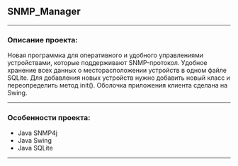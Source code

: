 ## SNMP_Manager
***
### Описание проекта:
Новая программка для оперативного и удобного управлениями устройствами, которые поддерживают SNMP-протокол. 
Удобное хранение всех данных о месторасположении устройств в одном файле SQLite.
Для добавления новых устройств нужно добавить новый класс и переопределить метод init().
Оболочка приложения клиента сделана на Swing.
***
### Особенности проекта:
- Java SNMP4j
- Java Swing
- Java SQLite
***

